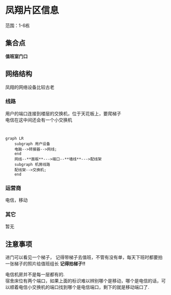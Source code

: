 # 凤翔片区信息
范围：1-6栋
## 集合点
**值班室门口**
## 网络结构
凤翔的网络设备比较古老
### 线路
用户的端口连接到楼层的交换机，位于天花板上，要爬梯子     \
电信在这中间还会有一个小交换机
``` mermaid


graph LR
    subgraph 用户设备
    电脑-->转接器-->网线;
    end 
    网线--**面板**--->端口--**墙线**--->配线架
    subgraph 机房线路
    配线架-->交换机;
    end

```
### 运营商
电信，移动
### 其它
暂无
## 注意事项
进门可以看见一个梯子，
记得带梯子去值班，不管有没有单，每天下班时都要拍一张梯子的照片给值班组长
**记得拍梯子!!**

电信机房并不是每一层都有的.\
宿舍床位有两个端口，如果上面的标识难以辨别哪个是移动，哪个是电信的话，可以顺着电信小交换机的端口找到哪个是电信端口，剩下的就是移动端口了.






